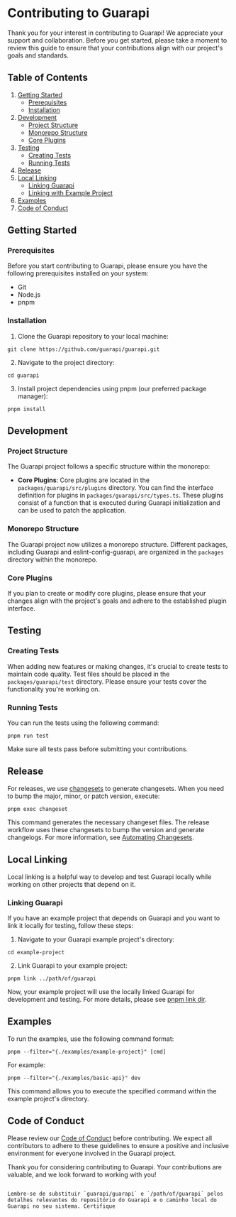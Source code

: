 # Contributing to Guarapi

Thank you for your interest in contributing to Guarapi! We appreciate your support and collaboration. Before you get started, please take a moment to review this guide to ensure that your contributions align with our project's goals and standards.

## Table of Contents
1. [Getting Started](#getting-started)
   - [Prerequisites](#prerequisites)
   - [Installation](#installation)
2. [Development](#development)
   - [Project Structure](#project-structure)
   - [Monorepo Structure](#monorepo-structure)
   - [Core Plugins](#core-plugins)
3. [Testing](#testing)
   - [Creating Tests](#creating-tests)
   - [Running Tests](#running-tests)
4. [Release](#release)
5. [Local Linking](#local-linking)
   - [Linking Guarapi](#linking-guarapi)
   - [Linking with Example Project](#linking-with-example-project)
6. [Examples](#examples)
7. [Code of Conduct](#code-of-conduct)

## Getting Started

### Prerequisites

Before you start contributing to Guarapi, please ensure you have the following prerequisites installed on your system:

- Git
- Node.js
- pnpm

### Installation

1. Clone the Guarapi repository to your local machine:

```shell
git clone https://github.com/guarapi/guarapi.git
```

2. Navigate to the project directory:

```shell
cd guarapi
```

3. Install project dependencies using pnpm (our preferred package manager):

```shell
pnpm install
```

## Development

### Project Structure

The Guarapi project follows a specific structure within the monorepo:

- **Core Plugins**: Core plugins are located in the `packages/guarapi/src/plugins` directory. You can find the interface definition for plugins in `packages/guarapi/src/types.ts`. These plugins consist of a function that is executed during Guarapi initialization and can be used to patch the application.

### Monorepo Structure

The Guarapi project now utilizes a monorepo structure. Different packages, including Guarapi and eslint-config-guarapi, are organized in the `packages` directory within the monorepo.

### Core Plugins

If you plan to create or modify core plugins, please ensure that your changes align with the project's goals and adhere to the established plugin interface.

## Testing

### Creating Tests

When adding new features or making changes, it's crucial to create tests to maintain code quality. Test files should be placed in the `packages/guarapi/test` directory. Please ensure your tests cover the functionality you're working on.

### Running Tests

You can run the tests using the following command:

```shell
pnpm run test
```

Make sure all tests pass before submitting your contributions.

## Release

For releases, we use [changesets](https://github.com/changesets/changesets) to generate changesets. When you need to bump the major, minor, or patch version, execute:

```shell
pnpm exec changeset
```

This command generates the necessary changeset files. The release workflow uses these changesets to bump the version and generate changelogs. For more information, see [Automating Changesets](https://github.com/changesets/changesets/blob/main/docs/automating-changesets.md).

## Local Linking

Local linking is a helpful way to develop and test Guarapi locally while working on other projects that depend on it.

### Linking Guarapi

If you have an example project that depends on Guarapi and you want to link it locally for testing, follow these steps:

1. Navigate to your Guarapi example project's directory:

```shell
cd example-project
```

2. Link Guarapi to your example project:

```shell
pnpm link ../path/of/guarapi
```

Now, your example project will use the locally linked Guarapi for development and testing. For more details, please see [pnpm link dir](https://pnpm.io/cli/link#difference-between-pnpm-link-dir-and-pnpm-link---dir-dir).

## Examples

To run the examples, use the following command format:

```shell
pnpm --filter="{./examples/example-project}" [cmd]
```

For example:

```shell
pnpm --filter="{./examples/basic-api}" dev
```

This command allows you to execute the specified command within the example project's directory.

## Code of Conduct

Please review our [Code of Conduct](CODE_OF_CONDUCT.md) before contributing. We expect all contributors to adhere to these guidelines to ensure a positive and inclusive environment for everyone involved in the Guarapi project.

Thank you for considering contributing to Guarapi. Your contributions are valuable, and we look forward to working with you!
```

Lembre-se de substituir `guarapi/guarapi` e `/path/of/guarapi` pelos detalhes relevantes do repositório do Guarapi e o caminho local do Guarapi no seu sistema. Certifique
